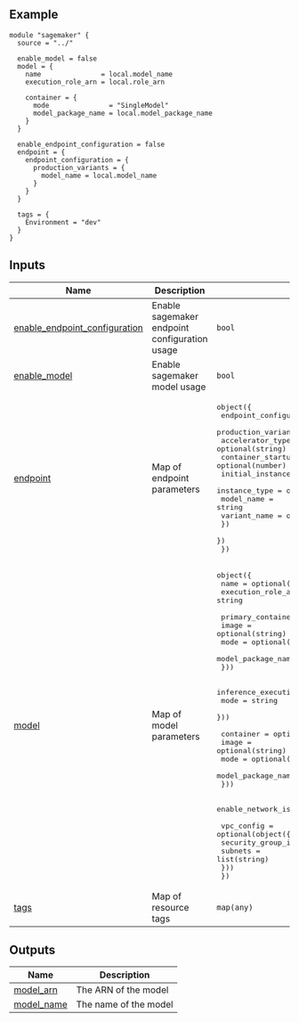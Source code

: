 <!-- BEGIN_TF_DOCS -->


## Example

```hcl
module "sagemaker" {
  source = "../"

  enable_model = false
  model = {
    name               = local.model_name
    execution_role_arn = local.role_arn

    container = {
      mode               = "SingleModel"
      model_package_name = local.model_package_name
    }
  }

  enable_endpoint_configuration = false
  endpoint = {
    endpoint_configuration = {
      production_variants = {
        model_name = local.model_name
      }
    }
  }

  tags = {
    Environment = "dev"
  }
}
```

## Inputs

| Name | Description | Type | Default | Required |
|------|-------------|------|---------|:--------:|
| <a name="input_enable_endpoint_configuration"></a> [enable\_endpoint\_configuration](#input\_enable\_endpoint\_configuration) | Enable sagemaker endpoint configuration usage | `bool` | `false` | no |
| <a name="input_enable_model"></a> [enable\_model](#input\_enable\_model) | Enable sagemaker model usage | `bool` | `false` | no |
| <a name="input_endpoint"></a> [endpoint](#input\_endpoint) | Map of endpoint parameters | <pre>object({<br>    endpoint_configuration = object({<br>      production_variants = object({<br>        accelerator_type                                  = optional(string)<br>        container_startup_health_check_timeout_in_seconds = optional(number)<br>        initial_instance_count                            = optional(number, 1)<br>        instance_type                                     = optional(string, "ml.t2.medium")<br>        model_name                                        = string<br>        variant_name                                      = optional(string, "AllTraffic")<br>      })<br>    })<br>  })</pre> | <pre>{<br>  "endpoint_configuration": {<br>    "production_variants": {<br>      "model_name": "california-housing"<br>    }<br>  }<br>}</pre> | no |
| <a name="input_model"></a> [model](#input\_model) | Map of model parameters | <pre>object({<br>    name               = optional(string)<br>    execution_role_arn = string<br><br>    primary_container = optional(object({<br>      image              = optional(string)<br>      mode               = optional(string, "SingleModel")<br>      model_package_name = optional(string)<br>    }))<br><br>    inference_execution_config = optional(object({<br>      mode = string<br>    }))<br><br>    container = optional(object({<br>      image              = optional(string)<br>      mode               = optional(string, "SingleModel")<br>      model_package_name = optional(string)<br>    }))<br><br>    enable_network_isolation = optional(bool)<br><br>    vpc_config = optional(object({<br>      security_group_ids = list(string)<br>      subnets            = list(string)<br>    }))<br>  })</pre> | n/a | yes |
| <a name="input_tags"></a> [tags](#input\_tags) | Map of resource tags | `map(any)` | n/a | yes |

## Outputs

| Name | Description |
|------|-------------|
| <a name="output_model_arn"></a> [model\_arn](#output\_model\_arn) | The ARN of the model |
| <a name="output_model_name"></a> [model\_name](#output\_model\_name) | The name of the model |
<!-- END_TF_DOCS -->